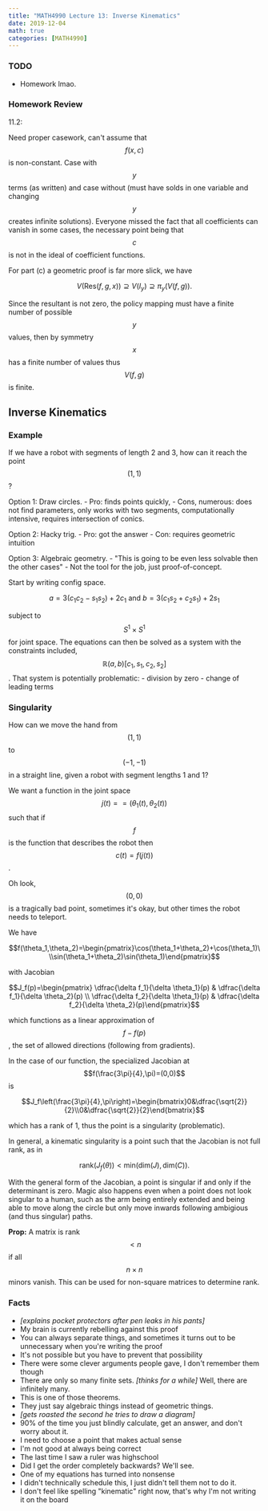 ```yaml
---
title: "MATH4990 Lecture 13: Inverse Kinematics"
date: 2019-12-04
math: true
categories: [MATH4990]
---
```


### TODO

- Homework lmao.

### Homework Review 

11.2: 

Need proper casework, can't assume that $$f(x,c)$$ is non-constant. Case with $$y$$ terms (as written) and case without (must have solds in one variable and changing $$y$$ creates infinite solutions). Everyone missed the fact that all coefficients can vanish in some cases, the necessary point being that $$c$$ is not in the ideal of coefficient functions.

For part (c) a geometric proof is far more slick, we have 

$$V(\text{Res}(f,g,x))\supseteq V(I_y) \supseteq \pi_y(V(f,g)).$$

Since the resultant is not zero, the policy mapping must have a finite number of possible $$y$$ values, then by symmetry $$x$$ has a finite number of values thus $$V(f,g)$$ is finite.

## Inverse Kinematics

### Example

If we have a robot with segments of length 2 and 3, how can it reach the point $$(1,1)$$?

Option 1: Draw circles. 
    - Pro: finds points quickly, 
    - Cons, numerous: does not find parameters, only works with two segments, computationally intensive, requires intersection of conics.

Option 2: Hacky trig.
    - Pro: got the answer
    - Con: requires geometric intuition

Option 3: Algebraic geometry.
    - "This is going to be even less solvable then the other cases"
    - Not the tool for the job, just proof-of-concept.

Start by writing config space.

$$a=3(c_1c_2-s_1s_2)+2c_1\text{ and }b=3(c_1s_2+c_2s_1)+2s_1$$

subject to $$S^1\times S^1$$ for joint space. The equations can then be solved as a system with the constraints included, $$\mathbb{R}(a,b)[c_1,s_1,c_2,s_2]$$. That system is potentially problematic:
    - division by zero
    - change of leading terms

### Singularity

How can we move the hand from $$(1,1)$$ to $$(-1,-1)$$ in a straight line, given a robot with segment lengths 1 and 1?

We want a function in the joint space $$j(t)==(\theta_1(t),\theta_2(t))$$ such that if $$f$$ is the function that describes the robot then $$c(t)=f(j(t))$$.

Oh look, $$(0,0)$$ is a tragically bad point, sometimes it's okay, but other times the robot needs to teleport.

We have 

$$f(\theta_1,\theta_2)=\begin{pmatrix}\cos(\theta_1+\theta_2)+\cos(\theta_1)\\\sin(\theta_1+\theta_2)\sin(\theta_1)\end{pmatrix}$$

with Jacobian

$$J_f(p)=\begin{pmatrix} \dfrac{\delta f_1}{\delta \theta_1}(p) & \dfrac{\delta f_1}{\delta \theta_2}(p) \\ \dfrac{\delta f_2}{\delta \theta_1}(p) & \dfrac{\delta f_2}{\delta \theta_2}(p)\end{pmatrix}$$

which functions as a linear approximation of $$f-f(p)$$, the set of allowed directions (following from gradients).

In the case of our function, the specialized Jacobian at $$f(\frac{3\pi}{4},\pi)=(0,0)$$ is 

$$J_f\left(\frac{3\pi}{4},\pi\right)=\begin{bmatrix}0&\dfrac{\sqrt{2}}{2}\\0&\dfrac{\sqrt{2}}{2}\end{bmatrix}$$

which has a rank of 1, thus the point is a singularity (problematic).

In general, a kinematic singularity is a point such that the Jacobian is not full rank, as in 

$$\text{rank}(J_f(\theta))<\text{min}(\text{dim}(J),\text{dim}(C)).$$

With the general form of the Jacobian, a point is singular if and only if the determinant is zero. Magic also happens even when a point does not look singular to a human, such as the arm being entirely extended and being able to move along the circle but only move inwards following ambigious (and thus singular) paths. 

**Prop:** A matrix is rank $$< n$$ if all $$n\times n$$ minors vanish. This can be used for non-square matrices to determine rank.

### Facts

- *[explains pocket protectors after pen leaks in his pants]*
- My brain is currently rebelling against this proof
- You can always separate things, and sometimes it turns out to be unnecessary when you're writing the proof
- It's not possible but you have to prevent that possibility
- There were some clever arguments people gave, I don't remember them though
- There are only so many finite sets. *[thinks for a while]* Well, there are infinitely many.
- This is one of those theorems.
- They just say algebraic things instead of geometric things.
- *[gets roasted the second he tries to draw a diagram]*
- 90% of the time you just blindly calculate, get an answer, and don't worry about it.
- I need to choose a point that makes actual sense
- I'm not good at always being correct
- The last time I saw a ruler was highschool
- Did I get the order completely backwards? We'll see.
- One of my equations has turned into nonsense
- I didn't technically schedule this, I just didn't tell them not to do it.
- I don't feel like spelling "kinematic" right now, that's why I'm not writing it on the board